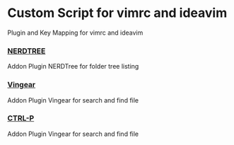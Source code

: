 # Custom Script for vimrc and ideavim
Plugin and Key Mapping for vimrc and ideavim

### [NERDTREE](https://github.com/preservim/nerdtree)
Addon Plugin NERDTree for folder tree listing

### [Vingear](https://github.com/tpope/vim-vinegar)
Addon Plugin Vingear for search and find file


### [CTRL-P](https://github.com/ctrlpvim/ctrlp.vim)
Addon Plugin Vingear for search and find file

